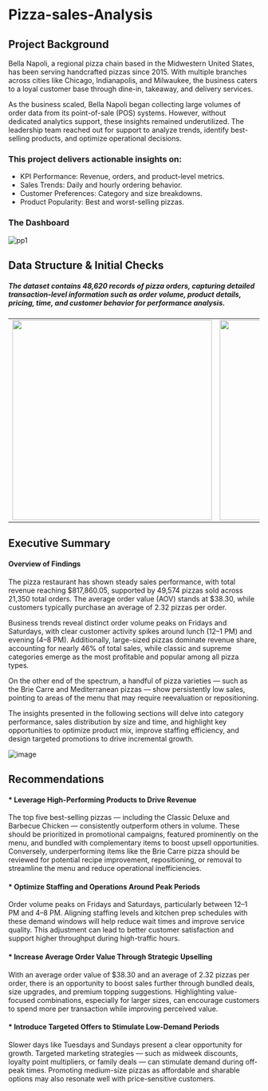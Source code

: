 # Pizza-sales-Analysis
## Project Background
Bella Napoli, a regional pizza chain based in the Midwestern United States, has been serving handcrafted pizzas since 2015. With multiple branches across cities like Chicago, Indianapolis, and Milwaukee, the business caters to a loyal customer base through dine-in, takeaway, and delivery services.

As the business scaled, Bella Napoli began collecting large volumes of order data from its point-of-sale (POS) systems. However, without dedicated analytics support, these insights remained underutilized. The leadership team reached out for support to analyze trends, identify best-selling products, and optimize operational decisions.

### This project delivers actionable insights on:
* KPI Performance: Revenue, orders, and product-level metrics.
* Sales Trends: Daily and hourly ordering behavior.
* Customer Preferences: Category and size breakdowns.
* Product Popularity: Best and worst-selling pizzas.
  
### The Dashboard

![pp1](https://github.com/user-attachments/assets/e45802be-8504-4c32-9123-b3b69798a209)


## Data Structure & Initial Checks
##### The dataset contains 48,620 records of pizza orders, capturing detailed transaction-level information such as order volume, product details, pricing, time, and customer behavior for performance analysis.
<table>
  <tr>
    <td><img src="https://github.com/user-attachments/assets/de9e9dba-5ddd-445f-bde5-5c7318bfb900" width="400"/></td>
    <td><img src="https://github.com/user-attachments/assets/2f32a88b-426c-464c-a5e9-70cd2e5eae55" width="400"/></td>
    <td><img src="https://github.com/user-attachments/assets/2b9a3fe9-305e-4b7a-bc0c-8418c5526e3e" width="400"/></td>
  </tr>
</table>



## Executive Summary
#### Overview of Findings
The pizza restaurant has shown steady sales performance, with total revenue reaching $817,860.05, supported by 49,574 pizzas sold across 21,350 total orders. The average order value (AOV) stands at $38.30, while customers typically purchase an average of 2.32 pizzas per order.

Business trends reveal distinct order volume peaks on Fridays and Saturdays, with clear customer activity spikes around lunch (12–1 PM) and evening (4–8 PM). Additionally, large-sized pizzas dominate revenue share, accounting for nearly 46% of total sales, while classic and supreme categories emerge as the most profitable and popular among all pizza types.

On the other end of the spectrum, a handful of pizza varieties — such as the Brie Carre and Mediterranean pizzas — show persistently low sales, pointing to areas of the menu that may require reevaluation or repositioning.

The insights presented in the following sections will delve into category performance, sales distribution by size and time, and highlight key opportunities to optimize product mix, improve staffing efficiency, and design targeted promotions to drive incremental growth.




![image](https://github.com/user-attachments/assets/9d4c4cd8-d028-43c5-820d-c7b57a1a6e7a)

## Recommendations
#### * Leverage High-Performing Products to Drive Revenue
The top five best-selling pizzas — including the Classic Deluxe and Barbecue Chicken — consistently outperform others in volume. These should be prioritized in promotional campaigns, featured prominently on the menu, and bundled with complementary items to boost upsell opportunities. Conversely, underperforming items like the Brie Carre pizza should be reviewed for potential recipe improvement, repositioning, or removal to streamline the menu and reduce operational inefficiencies.

#### * Optimize Staffing and Operations Around Peak Periods
Order volume peaks on Fridays and Saturdays, particularly between 12–1 PM and 4–8 PM. Aligning staffing levels and kitchen prep schedules with these demand windows will help reduce wait times and improve service quality. This adjustment can lead to better customer satisfaction and support higher throughput during high-traffic hours.

#### * Increase Average Order Value Through Strategic Upselling
With an average order value of $38.30 and an average of 2.32 pizzas per order, there is an opportunity to boost sales further through bundled deals, size upgrades, and premium topping suggestions. Highlighting value-focused combinations, especially for larger sizes, can encourage customers to spend more per transaction while improving perceived value.

#### * Introduce Targeted Offers to Stimulate Low-Demand Periods
Slower days like Tuesdays and Sundays present a clear opportunity for growth. Targeted marketing strategies — such as midweek discounts, loyalty point multipliers, or family deals — can stimulate demand during off-peak times. Promoting medium-size pizzas as affordable and sharable options may also resonate well with price-sensitive customers.

